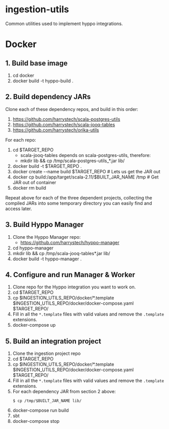 # ingestion-utils
Common utilities used to implement hyppo integrations.


# Docker

## 1. Build base image

1. cd docker
2. docker build -t hyppo-build .

## 2. Build dependency JARs

Clone each of these dependency repos, and build in this order:
1. https://github.com/harrystech/scala-postgres-utils
2. https://github.com/harrystech/scala-jooq-tables
3. https://github.com/harrystech/orika-utils

For each repo:
1. cd $TARGET_REPO
    * scala-jooq-tables depends on scala-postgres-utils, therefore:
    * mkdir lib && cp /tmp/scala-postgres-utils_*.jar lib/
2. docker build -t $TARGET_REPO .
3. docker create --name build $TARGET_REPO  # Lets us get the JAR out
4. docker cp build:/app/target/scala-2.11/$BUILT_JAR_NAME /tmp  # Get JAR out of container
5. docker rm build

Repeat above for each of the three dependent projects, collecting the compiled JARs into some temporary directory you can easily find and access later.

## 3. Build Hyppo Manager

1. Clone the Hyppo Manager repo:
    * https://github.com/harrystech/hyppo-manager
2. cd hyppo-manager
3. mkdir lib && cp /tmp/scala-jooq-tables*.jar lib/
4. docker build -t hyppo-manager .

## 4. Configure and run Manager & Worker

1. Clone repo for the Hyppo integration you want to work on.
2. cd $TARGET_REPO
3. cp $INGESTION_UTILS_REPO/docker/\*.template $INGESTION_UTILS_REPO/docker/docker-compose.yaml $TARGET_REPO/
4. Fill in all the `*.template` files with valid values and remove the `.template` extensions.
5. docker-compose up

## 5. Build an integration project

1. Clone the ingestion project repo
2. cd $TARGET_REPO
3. cp $INGESTION_UTILS_REPO/docker/\*.template $INGESTION_UTILS_REPO/docker/docker-compose.yaml $TARGET_REPO/
4. Fill in all the `*.template` files with valid values and remove the `.template` extensions.
5. For each dependency JAR from section 2 above:
    ```
    $ cp /tmp/$BUILT_JAR_NAME lib/
    ```
6. docker-compose run build
7. sbt
8. docker-compose stop
